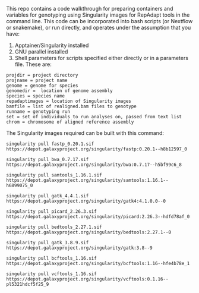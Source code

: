 This repo contains a code walkthrough for preparing containers and variables for genotyping using Singularity images for RepAdapt tools in the command line.
This code can be incorporated into bash scripts (or Nextflow or snakemake), or run directly, and operates under the assumption that you have:
1. Apptainer/Singularity installed
2. GNU parallel installed
3. Shell parameters for scripts specified either directly or in a parameters file. These  are:

```
projdir = project directory
projname = project name
genome = genome for species
genomedir =  location of genome assembly
species = species name
repadaptimages = location of Singularity images
bamfile = list of realigned.bam files to genotype
runname = genotyping run
set = set of individuals to run analyses on, passed from text list
chrom = chromosome of aligned reference assembly
```

The Singularity images required can be built with this command:

```
singularity pull fastp_0.20.1.sif https://depot.galaxyproject.org/singularity/fastp:0.20.1--h8b12597_0 

singularity pull bwa_0.7.17.sif https://depot.galaxyproject.org/singularity/bwa:0.7.17--h5bf99c6_8 

singularity pull samtools_1.16.1.sif https://depot.galaxyproject.org/singularity/samtools:1.16.1--h6899075_0 

singularity pull gatk_4.4.1.sif https://depot.galaxyproject.org/singularity/gatk4:4.1.0.0--0

singularity pull picard_2.26.3.sif https://depot.galaxyproject.org/singularity/picard:2.26.3--hdfd78af_0 

singularity pull bedtools_2.27.1.sif https://depot.galaxyproject.org/singularity/bedtools:2.27.1--0 

singularity pull gatk_3.8.9.sif https://depot.galaxyproject.org/singularity/gatk:3.8--9 

singularity pull bcftools_1.16.sif https://depot.galaxyproject.org/singularity/bcftools:1.16--hfe4b78e_1

singularity pull vcftools_1.16.sif https://depot.galaxyproject.org/singularity/vcftools:0.1.16--pl5321hdcf5f25_9  
```


